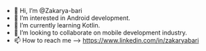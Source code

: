 - 👋 Hi, I’m @Zakarya-bari
- 👀 I’m interested in Android development.
- 🌱 I’m currently learning Kotlin.
- 💞️ I’m looking to collaborate on mobile development industry.
- 📫 How to reach me --> https://www.linkedin.com/in/zakaryabari
